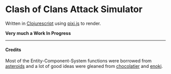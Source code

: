 # Clash of Clans Attack Simulator

Written in [Clojurescript](https://github.com/clojure/clojurescript) using [pixi.js](http://www.pixijs.com/) to render.

**Very much a Work In Progress**


---

#### Credits
Most of the Entity-Component-System functions were borrowed from [asteroids](https://github.com/johntrimble/asteroids) and a lot of good ideas were gleaned from [chocolatier](https://github.com/alexkehayias/chocolatier) and [enoki](https://github.com/harto/enoki).
